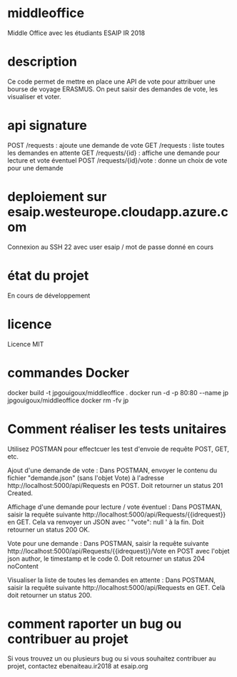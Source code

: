 # middleoffice
Middle Office avec les étudiants ESAIP IR 2018

# description
Ce code permet de mettre en place une API de vote pour attribuer une bourse de voyage ERASMUS. On peut saisir des demandes de vote, les visualiser et voter.

# api signature
POST /requests : ajoute une demande de vote
GET /requests : liste toutes les demandes en attente
GET /requests/{id} : affiche une demande pour lecture et vote éventuel
POST /requests/{id}/vote : donne un choix de vote pour une demande

# deploiement sur esaip.westeurope.cloudapp.azure.com
Connexion au SSH 22 avec user esaip / mot de passe donné en cours

# état du projet
En cours de développement

# licence
Licence MIT

# commandes Docker
docker build -t jpgouigoux/middleoffice .
docker run -d -p 80:80 --name jp jpgouigoux/middleoffice
docker rm -fv jp

# Comment réaliser les tests unitaires
Utilisez POSTMAN pour effectcuer les test d'envoie de requête POST, GET, etc.

Ajout d'une demande de vote :
Dans POSTMAN, envoyer le contenu du fichier "demande.json" (sans l'objet Vote) à l'adresse http://localhost:5000/api/Requests en POST. Doit retourner un status 201 Created.

Affichage d'une demande pour lecture / vote éventuel :
Dans POSTMAN, saisir la requête suivante  http://localhost:5000/api/Requests/{{idrequest}} en GET. Cela va renvoyer un JSON avec ' "vote": null ' à la fin. Doit retourner un status 200 OK.

Vote pour une demande :
Dans POSTMAN, saisir la requête suivante  http://localhost:5000/api/Requests/{{idrequest}}/Vote en POST avec l'objet json author, le timestamp et le code 0. Doit retourner un status 204 noContent

Visualiser la liste de toutes les demandes en attente :
Dans POSTMAN, saisir la requête suivante http://localhost:5000/api/Requests en GET. Celà doit retourner un status 200. 

# comment raporter un bug ou contribuer au projet
Si vous trouvez un ou plusieurs bug ou si vous souhaitez contribuer au projet, contactez  ebenaiteau.ir2018 at esaip.org